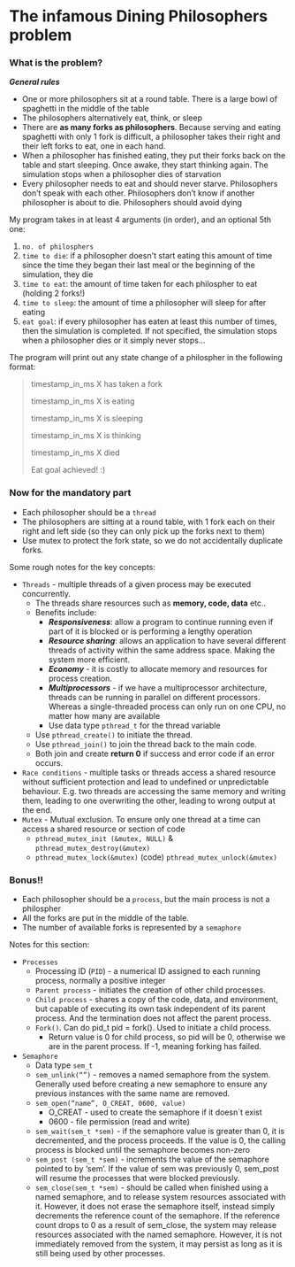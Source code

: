 # The infamous Dining Philosophers problem
### What is the problem?
_**General rules**_

* One or more philosophers sit at a round table. There is a large bowl of spaghetti in the middle of the table
* The philosophers alternatively eat, think, or sleep
* There are **as many forks as philosophers**. Because serving and eating spaghetti with only 1 fork is difficult, a philosopher takes their right and their left forks to eat, one in each hand.
* When a philosopher has finished eating, they put their forks back on the table and
start sleeping. Once awake, they start thinking again. The simulation stops when
a philosopher dies of starvation
* Every philosopher needs to eat and should never starve. Philosophers don’t speak with each other. Philosophers don’t know if another philosopher is about to die. Philosophers should avoid dying

My program takes in at least 4 arguments (in order), and an optional 5th one:
1. `no. of philosphers`
2. `time to die`: if a philosopher doesn't start eating this amount of time since the time they began their last meal or the beginning of the simulation, they die
3. `time to eat`: the amount of time taken for each philospher to eat (holding 2 forks!)
4. `time to sleep`: the amount of time a philosopher will sleep for after eating
5. `eat goal`: if every philosopher has eaten at least this number of times, then the simulation is completed. If not specified, the simulation stops when a philosopher dies or it simply never stops...

The program will print out any state change of a philospher in the following format:
> timestamp_in_ms X has taken a fork
> 
> timestamp_in_ms X is eating
> 
> timestamp_in_ms X is sleeping
> 
> timestamp_in_ms X is thinking
> 
> timestamp_in_ms X died
>
> Eat goal achieved! :)

### Now for the mandatory part
* Each philosopher should be a `thread`
* The philosophers are sitting at a round table, with 1 fork each on their right and left side (so they can only pick up the forks next to them)
* Use mutex to protect the fork state, so we do not accidentally duplicate forks.

Some rough notes for the key concepts:
* `Threads` - multiple threads of a given process may be executed concurrently.
  * The threads share resources such as **memory, code, data** etc..
  * Benefits include:
    * **_Responsiveness_**: allow a program to continue running even if part of it is blocked or is performing a lengthy operation
    * **_Resource sharing_**: allows an application to have several different threads of activity within the same address space. Making the system more efficient.
    * **_Economy_** - it is costly to allocate memory and resources for process creation.  
    * **_Multiprocessors_** - if we have a multiprocessor architecture, threads can be running in parallel on different processors. Whereas a single-threaded process can only run on one CPU, no matter how many are available
    * Use data type `pthread_t` for the thread variable
  * Use `pthread_create()` to initiate the thread.
  * Use `pthread_join()` to join the thread back to the main code. 
  * Both join and create **return 0** if success and error code if an error occurs.
* `Race conditions` - multiple tasks or threads access a shared resource without sufficient protection and lead to undefined or unpredictable behaviour. E.g. two threads are accessing the same memory and writing them, leading to one overwriting the other, leading to wrong output at the end.
* `Mutex` - Mutual exclusion. To ensure only one thread at a time can access a shared resource or section of code
  * `pthread_mutex_init (&mutex, NULL)` & `pthread_mutex_destroy(&mutex)`
  * `pthread_mutex_lock(&mutex)` (code) `pthread_mutex_unlock(&mutex)`

### Bonus!!
* Each philosopher should be a `process`, but the main process is not a philospher
* All the forks are put in the middle of the table.
* The number of available forks is represented by a `semaphore`

Notes for this section:
* `Processes`
  * Processing ID (`PID`) - a numerical ID assigned to each running process, normally a positive integer
  * `Parent process` - initiates the creation of other child processes.
  * `Child process` - shares a copy of the code, data, and environment, but capable of executing its own task independent of its parent process. And the termination does not affect the parent process.
  * `Fork()`. Can do pid_t pid = fork(). Used to initiate a child process.
    * Return value is 0 for child process, so pid will be 0, otherwise we are in the parent process. If -1, meaning forking has failed. 
* `Semaphore`
  * Data type `sem_t`
  * `sem_unlink(“”)` - removes a named semaphore from the system. Generally used before creating a new semaphore to ensure any previous instances with the same name are removed. 
  * `sem_open(“name”, O_CREAT, 0600, value)`
    * O_CREAT - used to create the semaphore if it doesn´t exist
    * 0600 - file permission (read and write)
  * `sem_wait(sem_t *sem)` - if the semaphore value is greater than 0, it is decremented, and the process proceeds. If the value is 0, the calling process is blocked until the semaphore becomes non-zero
  * `sem_post (sem_t *sem)` - increments the value of the semaphore pointed to by ‘sem’. If the value of sem was previously 0, sem_post will resume the processes that were blocked previously.
  * `sem_close(sem_t *sem)` - should be called when finished using a named semaphore, and to release system resources associated with it. However, it does not erase the semaphore itself, instead simply decrements the reference count of the semaphore. If the reference count drops to 0 as a result of sem_close, the system may release resources associated with the named semaphore. However, it is not immediately removed from the system, it may persist as long as it is still being used by other processes. 


